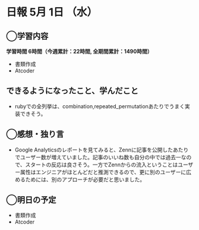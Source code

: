 # 日報  5月 1日 （水）

## ◯学習内容

**学習時間  6時間（今週累計：22時間, 全期間累計：1490時間）**

- 書類作成
- Atcoder

## できるようになったこと、学んだこと

- rubyでの全列挙は、combination,repeated_permutationあたりでうまく実装できそう。

## ◯感想・独り言

- Google Analyticsのレポートを見てみると、Zennに記事を公開したあたりでユーザー数が増えていました。記事のいいね数も自分の中では過去一なので、スタートの反応は良さそう。一方でZennからの流入ということはユーザー属性はエンジニアがほとんどだと推測できるので、更に別のユーザーに広めるためには、別のアプローチが必要だと思いました。

## ◯明日の予定

- 書類作成
- Atcoder